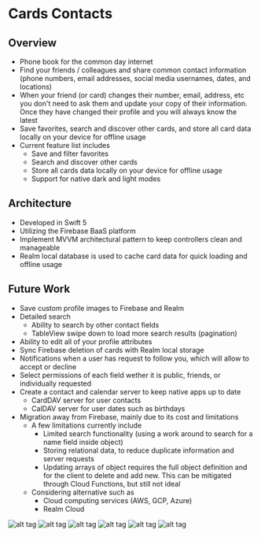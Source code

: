 # Cards Contacts 

## Overview
* Phone book for the common day internet 
* Find your friends / colleagues and share common contact information (phone numbers, email addresses, social media usernames, dates, and locations)
* When your friend (or card) changes their number, email, address, etc you don't need to ask them and update your copy of their information. Once they have changed their profile and you will always know the latest
* Save favorites, search and discover other cards, and store all card data locally on your device for offline usage
* Current feature list includes
  - Save and filter favorites
  - Search and discover other cards
  - Store all cards data locally on your device for offline usage
  - Support for native dark and light modes

## Architecture
* Developed in Swift 5
* Utilizing the Firebase BaaS platform
* Implement MVVM architectural pattern to keep controllers clean and manageable
* Realm local database is used to cache card data for quick loading and offline usage

## Future Work
* Save custom profile images to Firebase and Realm
* Detailed search
  - Ability to search by other contact fields
  - TableView swipe down to load more search results (pagination)
* Ability to edit all of your profile attributes
* Sync Firebase deletion of cards with Realm local storage
* Notifications when a user has request to follow you, which will allow to accept or decline
* Select permissions of each field wether it is public, friends, or individually requested
* Create a contact and calendar server to keep native apps up to date
  - CardDAV server for user contacts
  - CalDAV server for user dates such as birthdays
* Migration away from Firebase, mainly due to its cost and limitations
  - A few limitations currently include
    - Limited search functionality (using a work around to search for a name field inside object)
    - Storing relational data, to reduce duplicate information and server requests
    - Updating arrays of object requires the full object definition and for the client to delete and add new. This can be mitigated through Cloud Functions, but still not ideal
  - Considering alternative such as
    - Cloud computing services (AWS, GCP, Azure)
    - Realm Cloud
    
![alt tag](https://user-images.githubusercontent.com/14320184/72694518-3d715680-3b03-11ea-8098-32366f459310.gif)
![alt tag](https://user-images.githubusercontent.com/14320184/72694014-5aa52580-3b01-11ea-9b20-a2c0319770c9.PNG)
![alt tag](https://user-images.githubusercontent.com/14320184/72694010-5a0c8f00-3b01-11ea-8383-2cfeaa56f6bd.PNG)
![alt tag](https://user-images.githubusercontent.com/14320184/72694011-5a0c8f00-3b01-11ea-90c1-9c3ad2067068.PNG)
![alt tag](https://user-images.githubusercontent.com/14320184/72694012-5a0c8f00-3b01-11ea-9f9a-4009257e38a2.PNG)
![alt tag](https://user-images.githubusercontent.com/14320184/72694013-5aa52580-3b01-11ea-946f-53cfe219a75e.PNG)
